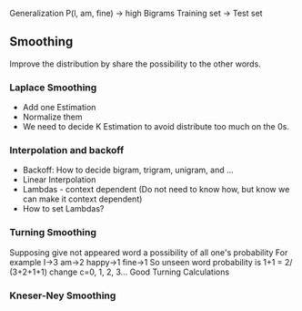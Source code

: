 Generalization
P(l, am, fine) -> high
Bigrams
Training set -> Test set
## Smoothing
Improve the distribution by share the possibility to the other words. 
### Laplace Smoothing
- Add one Estimation
- Normalize them
- We need to decide K Estimation to avoid distribute too much on the 0s. 
### Interpolation and backoff
- Backoff: How to decide bigram, trigram, unigram, and ...
- Linear Interpolation
- Lambdas - context dependent (Do not need to know how, but know we can make it context dependent)
- How to set Lambdas? 
### Turning Smoothing
Supposing give not appeared word a possibility of all  one's probability
For example I->3 am->2 happy->1 fine->1
So unseen word probability is 1+1 = 2/ (3+2+1+1)
change c=0, 1, 2, 3...
Good Turning Calculations 
### Kneser-Ney Smoothing
